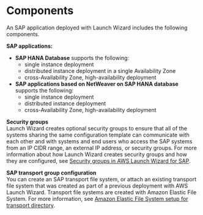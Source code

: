 # Components<a name="launch-wizard-sap-components"></a>

An SAP application deployed with Launch Wizard includes the following components\.

**SAP applications:**
+ **SAP HANA Database** supports the following:
  + single instance deployment 
  + distributed instance deployment in a single Availability Zone
  + cross\-Availability Zone, high\-availability deployment
+ **SAP applications based on NetWeaver on SAP HANA database** supports the following:
  + single instance deployment
  + distributed instance deployment
  + cross\-Availability Zone, high\-availability deployment

**Security groups**  
Launch Wizard creates optional security groups to ensure that all of the systems sharing the same configuration template can communicate with each other and with systems and end users who access the SAP systems from an IP CIDR range, an external IP address, or security groups\. For more information about how Launch Wizard creates security groups and how they are configured, see [Security groups in AWS Launch Wizard for SAP](launch-wizard-sap-security-groups.md)\.

**SAP transport group configuration**  
You can create an SAP transport file system, or attach an existing transport file system that was created as part of a previous deployment with AWS Launch Wizard\. Transport file systems are created with Amazon Elastic File System\. For more information, see [Amazon Elastic File System setup for transport directory](how-launch-wizard-sap-works.md#launch-wizard-sap-efs)\. 